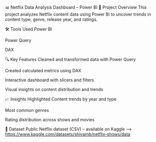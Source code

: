 📊 Netflix Data Analysis Dashboard – Power BI
📌 Project Overview
This project analyzes Netflix content data using Power BI to uncover trends in content type, genre, release year, and ratings.

🛠️ Tools Used
Power BI

Power Query

DAX

🔍 Key Features
Cleaned and transformed data with Power Query

Created calculated metrics using DAX

Interactive dashboard with slicers and filters

Visual insights on content distribution and trends

📈 Insights Highlighted
Content trends by year and type

Most common genres

Rating distribution across shows and movies

📁 Dataset
Public Netflix dataset (CSV) – available on Kaggle --> https://www.kaggle.com/datasets/shivamb/netflix-shows/data
